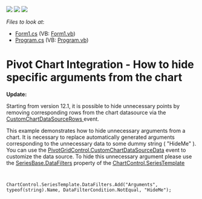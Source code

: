 <!-- default badges list -->
![](https://img.shields.io/endpoint?url=https://codecentral.devexpress.com/api/v1/VersionRange/128579718/13.1.4%2B)
[![](https://img.shields.io/badge/Open_in_DevExpress_Support_Center-FF7200?style=flat-square&logo=DevExpress&logoColor=white)](https://supportcenter.devexpress.com/ticket/details/E3205)
[![](https://img.shields.io/badge/📖_How_to_use_DevExpress_Examples-e9f6fc?style=flat-square)](https://docs.devexpress.com/GeneralInformation/403183)
<!-- default badges end -->
<!-- default file list -->
*Files to look at*:

* [Form1.cs](./CS/WindowsApplication53/Form1.cs) (VB: [Form1.vb](./VB/WindowsApplication53/Form1.vb))
* [Program.cs](./CS/WindowsApplication53/Program.cs) (VB: [Program.vb](./VB/WindowsApplication53/Program.vb))
<!-- default file list end -->
# Pivot Chart Integration - How to hide specific arguments from the chart


<p><strong>Update:</strong></p><p>Starting from version 12.1, it is possible to hide unnecessary points by removing corresponding rows from the chart datasource via the <a href="http://documentation.devexpress.com/#WPF/DevExpressXpfPivotGridPivotGridControl_CustomChartDataSourceRowstopic"><u>CustomChartDataSourceRows</u></a><u> </u>event.</p><p></p><p>This example demonstrates how to hide unnecessary arguments from a chart. It is necessary to replace automatically generated arguments corresponding to the unnecessary data to some dummy string ( "HideMe" ). You can use the <a href="http://documentation.devexpress.com/#WPF/DevExpressXpfPivotGridPivotGridControl_CustomChartDataSourceDatatopic"><u>PivotGridControl.CustomChartDataSourceData</u></a> event to customize the data source. To hide this unnecessary argument please use the <a href="http://documentation.devexpress.com/#XtraCharts/DevExpressXtraChartsSeriesBase_DataFilterstopic"><u>SeriesBase.DataFilters</u></a> property of the <a href="http://documentation.devexpress.com/#XtraCharts/DevExpressXtraChartsChartControl_SeriesTemplatetopic"><u>ChartControl.SeriesTemplate </u></a></p><para><code lang="cs"> <br />
ChartControl.SeriesTemplate.DataFilters.Add("Arguments", typeof(string).Name, DataFilterCondition.NotEqual, "HideMe");

<br/>


